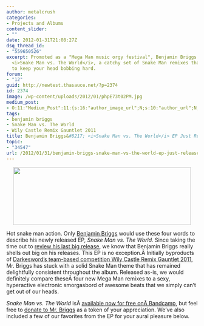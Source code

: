 ```yaml
---
author: metalcrush
categories:
- Projects and Albums
content_slider:
- ""
date: 2012-01-31T21:08:27Z
dsq_thread_id:
- "559650526"
excerpt: Promoted as a "Mega Man music orgy festival", Benjamin Briggs has just released
  <i>Snake Man vs. The World</i>, a catchy set of Snake Man remixes that will be sure
  to keep your head bobbing hard.
forum:
- "12"
guid: http://newtest.thasauce.net/?p=2374
id: 2374
image: /wp-content/uploads/2012/01/phpE73t02PM.jpg
medium_post:
- O:11:"Medium_Post":11:{s:16:"author_image_url";N;s:10:"author_url";N;s:11:"byline_name";N;s:12:"byline_email";N;s:10:"cross_link";N;s:2:"id";N;s:21:"follower_notification";N;s:7:"license";N;s:14:"publication_id";N;s:6:"status";N;s:3:"url";N;}
tags:
- benjamin briggs
- Snake Man vs. The World
- Wily Castle Remix Gauntlet 2011
title: Benjamin Briggs&#8217; <i>Snake Man vs. The World</i> EP Just Released
topic:
- "34547"
url: /2012/01/31/benjamin-briggs-snake-man-vs-the-world-ep-just-released/
---
```


<center>
  <a href="http://thasauce.net/wp-content/uploads/2012/01/Screen-Shot-2012-01-31-at-4.59.15-PM.png"><img class="aligncenter size-full wp-image-2376" title="Screen Shot 2012-01-31 at 4.59.15 PM" src="http://thasauce.net/wp-content/uploads/2012/01/Screen-Shot-2012-01-31-at-4.59.15-PM.png" alt="" width="468" height="152" srcset="http://thasauce.net/wp-content/uploads/2012/01/Screen-Shot-2012-01-31-at-4.59.15-PM.png 468w, http://thasauce.net/wp-content/uploads/2012/01/Screen-Shot-2012-01-31-at-4.59.15-PM-300x97.png 300w, http://thasauce.net/wp-content/uploads/2012/01/Screen-Shot-2012-01-31-at-4.59.15-PM-75x24.png 75w" sizes="(max-width: 468px) 100vw, 468px" /></a>
</center>


  
Hot snake man action. Only [Benjamin Briggs](https://www.facebook.com/bbriggsmusic) would use these four words to describe his newly released EP, _Snake Man vs. The World._ Since taking the time out to [review his last big release](http://thasauce.net/2011/08/19/triple-review-benjamin-briggs-protodome-and-willrock/), we know that Benjamin Briggs really shells out big on his releases. This EP is no exception.Â Initially byproducts of [Darkesword&#8217;s team-based competition Wily Castle Remix Gauntlet 2011](http://ocremix.org/forums/showthread.php?t=37157), Mr. Briggs has stuck with a solid Snake Man theme that has remained delightfully consistent throughout the album. Released as-is, we would definitely compare theseÂ four new Mega Man remixes to a sexy, hyperactive electronic smorgasbord of awesome beats that we simply can&#8217;t get out of our heads.

_Snake Man vs. The World_ isÂ [available now for free onÂ Bandcamp](http://bbriggs.halc9bit.com/releases), but feel free to [donate to Mr. Briggs](https://www.paypal.com/us/cgi-bin/webscr?cmd=_flow&SESSION=0VoyTBhYuyjxCvrDhurx2ovd7TEYJzspcYvh4nu5Q-hWUpVLiJQ4-YgT190&dispatch=5885d80a13c0db1f8e263663d3faee8d4026841ac68a446f69dad17fb2afeca3) as a token of your appreciation. We&#8217;ve also included a few of our favorites from the EP for your aural pleasure below.

&nbsp;

<center>
</center>&nbsp;

<center>
</center>